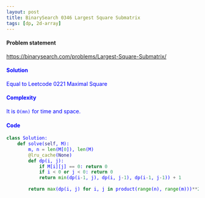 ```yaml
---
layout: post
title: BinarySearch 0346 Largest Square Submatrix
tags: [dp, 2d-array]
---
```


#### Problem statement

<a href="https://binarysearch.com/problems/Largest-Square-Submatrix/"> <font color = blue>https://binarysearch.com/problems/Largest-Square-Submatrix/

#### Solution
Equal to Leetcode 0221 Maximal Square

#### Complexity
It is `O(mn)` for time and space.

#### Code
```python
class Solution:
    def solve(self, M):
        m, n = len(M[0]), len(M)
        @lru_cache(None)
        def dp(i, j):
            if M[i][j] == 0: return 0
            if i < 0 or j < 0: return 0
            return min(dp(i-1, j), dp(i, j-1), dp(i-1, j-1)) + 1
        
        return max(dp(i, j) for i, j in product(range(n), range(m)))**2
```
